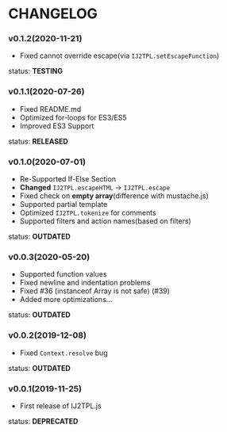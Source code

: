 <!--
	-- Auto-generated from <PROJECT ROOT>/_data/changes.json
	-- DO NOT TRY TO MODIFY DIRECTLY!!!
	-->
CHANGELOG
==========

### v0.1.2(2020-11-21)
- Fixed cannot override escape(via `IJ2TPL.setEscapeFunction`)

status: **TESTING**

### v0.1.1(2020-07-26)
- Fixed README.md
- Optimized for-loops for ES3/ES5
- Improved ES3 Support

status: **RELEASED**

### v0.1.0(2020-07-01)
- Re-Supported If-Else Section
- **Changed** `IJ2TPL.escapeHTML` -> `IJ2TPL.escape`
- Fixed check on **empty array**(difference with mustache.js)
- Supported partial template
- Optimized `IJ2TPL.tokenize` for comments
- Supported filters and action names(based on filters)

status: **OUTDATED**

### v0.0.3(2020-05-20)
- Supported function values
- Fixed newline and indentation problems
- Fixed #36 (instanceof Array is not safe) (#39)
- Added more optimizations...

status: **OUTDATED**

### v0.0.2(2019-12-08)
- Fixed `Context.resolve` bug

status: **OUTDATED**

### v0.0.1(2019-11-25)
- First release of IJ2TPL.js

status: **DEPRECATED**

